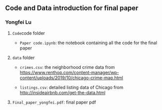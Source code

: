 ## Code and Data introduction for final paper

### Yongfei Lu

1. `Code`code folder
   * `Paper code.ipynb`: the notebook containing all the code for the final paper

2. `data` folder
   * `crimes.csv`: the neighborhood crime data from https://www.renthop.com/content-manager/wp-content/uploads/2019/10/chicago-crime-map.html

   * `listings.csv`: detailed listing data of Chicago from http://insideairbnb.com/get-the-data.html

3. `Final_paper_yongfei.pdf`: final paper pdf